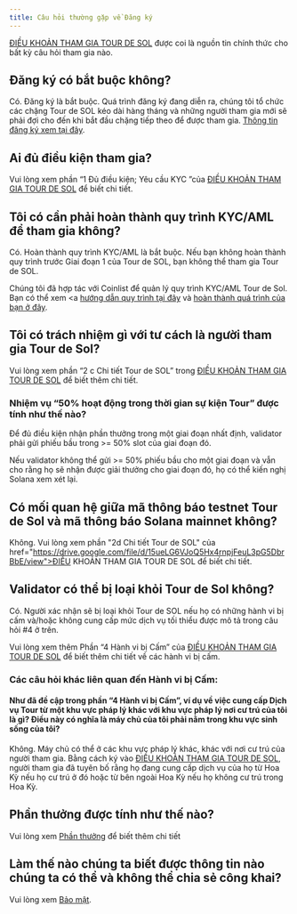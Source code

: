 ```yaml
---
title: Câu hỏi thường gặp về Đăng ký
---
```


[ĐIỀU KHOẢN THAM GIA TOUR DE SOL](https://drive.google.com/a/solana.com/file/d/15ueLG6VJoQ5Hx4rnpjFeuL3pG5DbrBbE/view?usp=sharing) được coi là nguồn tin chính thức cho bất kỳ câu hỏi tham gia nào.

## Đăng ký có bắt buộc không?

Có. Đăng ký là bắt buộc. Quá trình đăng ký đang diễn ra, chúng tôi tổ chức các chặng Tour de SOL kéo dài hàng tháng và những người tham gia mới sẽ phải đợi cho đến khi bắt đầu chặng tiếp theo để được tham gia. [Thông tin đăng ký xem tại đây](how-to-register.md).

## Ai đủ điều kiện tham gia?

Vui lòng xem phần “1 Đủ điều kiện; Yêu cầu KYC ”của [ĐIỀU KHOẢN THAM GIA TOUR DE SOL](https://drive.google.com/a/solana.com/file/d/15ueLG6VJoQ5Hx4rnpjFeuL3pG5DbrBbE/view?usp=sharing) để biết chi tiết.

## Tôi có cần phải hoàn thành quy trình KYC/AML để tham gia không?

Có. Hoàn thành quy trình KYC/AML là bắt buộc. Nếu bạn không hoàn thành quy trình trước Giai đoạn 1 của Tour de SOL, bạn không thể tham gia Tour de SOL.

Chúng tôi đã hợp tác với Coinlist để quản lý quy trình KYC/AML Tour de Sol. Bạn có thể xem <a [hướng dẫn quy trình tại đây](https://docs.google.com/presentation/d/1gz8e34piUzzwzCMKwVrKKbZiPXV64Uq2-Izt4-VcMR4/) và [ hoàn thành quá trình của bạn ở đây](https://docs.google.com/presentation/d/1gz8e34piUzzwzCMKwVrKKbZiPXV64Uq2-Izt4-VcMR4/edit#slide=id.g5dff17f5e5_0_44).

## Tôi có trách nhiệm gì với tư cách là người tham gia Tour de Sol?

Vui lòng xem phần “2 c Chi tiết Tour de SOL” trong [ĐIỀU KHOẢN THAM GIA TOUR DE SOL](https://drive.google.com/file/d/15ueLG6VJoQ5Hx4rnpjFeuL3pG5DbrBbE/view) để biết thêm chi tiết.

### Nhiệm vụ “50% hoạt động trong thời gian sự kiện Tour” được tính như thế nào?

Để đủ điều kiện nhận phần thưởng trong một giai đoạn nhất định, validator phải gửi phiếu bầu trong &gt;= 50% slot của giai đoạn đó.

Nếu validator không thể gửi &gt;= 50% phiếu bầu cho một giai đoạn và vẫn cho rằng họ sẽ nhận được giải thưởng cho giai đoạn đó, họ có thể kiến ​​nghị Solana xem xét lại.

## Có mối quan hệ giữa mã thông báo testnet Tour de Sol và mã thông báo Solana mainnet không?

Không. Vui lòng xem phần "2d Chi tiết Tour de SOL" của href="https://drive.google.com/file/d/15ueLG6VJoQ5Hx4rnpjFeuL3pG5DbrBbE/view">ĐIỀU KHOẢN THAM GIA TOUR DE SOL</a> để biết chi tiết.

## Validator có thể bị loại khỏi Tour de Sol không?

Có. Người xác nhận sẽ bị loại khỏi Tour de SOL nếu họ có những hành vi bị cấm và/hoặc không cung cấp mức dịch vụ tối thiểu được mô tả trong câu hỏi \#4 ở trên.

Vui lòng xem thêm Phần “4 Hành vi bị Cấm” của [ĐIỀU KHOẢN THAM GIA TOUR DE SOL](https://drive.google.com/file/d/15ueLG6VJoQ5Hx4rnpjFeuL3pG5DbrBbE/view) để biết thêm chi tiết về các hành vi bị cấm.

### Các câu hỏi khác liên quan đến Hành vi bị Cấm:

#### Như đã đề cập trong phần “4 Hành vi bị Cấm”, ví dụ về việc cung cấp Dịch vụ Tour từ một khu vực pháp lý khác với khu vực pháp lý nơi cư trú của tôi là gì? Điều này có nghĩa là máy chủ của tôi phải nằm trong khu vực sinh sống của tôi?

Không. Máy chủ có thể ở các khu vực pháp lý khác, khác với nơi cư trú của người tham gia. Bằng cách ký vào [ĐIỀU KHOẢN THAM GIA TOUR DE SOL](https://drive.google.com/file/d/15ueLG6VJoQ5Hx4rnpjFeuL3pG5DbrBbE/view), người tham gia đã tuyên bố rằng họ đang cung cấp dịch vụ của họ từ Hoa Kỳ nếu họ cư trú ở đó hoặc từ bên ngoài Hoa Kỳ nếu họ không cư trú trong Hoa Kỳ.

## Phần thưởng được tính như thế nào?

Vui lòng xem [Phần thưởng](rewards.md) để biết thêm chi tiết

## Làm thế nào chúng ta biết được thông tin nào chúng ta có thể và không thể chia sẻ công khai?

Vui lòng xem [Bảo mật](confidentiality.md).
